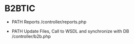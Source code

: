 # B2BTIC

* PATH Reports
/controller/reports.php

* PATH Update Files, Call to WSDL and synchronize with DB
/controller/b2b.php